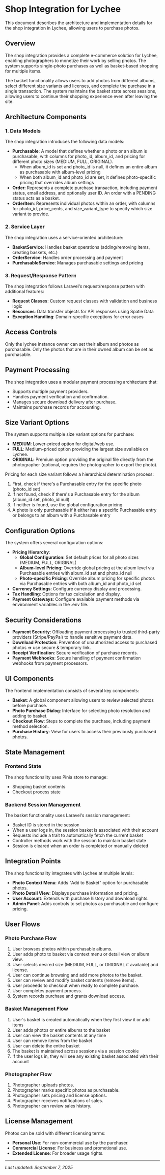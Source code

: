 # Shop Integration for Lychee

This document describes the architecture and implementation details for the shop integration in Lychee, allowing users to purchase photos.

## Overview

The shop integration provides a complete e-commerce solution for Lychee, enabling photographers to monetize their work by selling photos. The system supports single-photo purchases as well as basket-based shopping for multiple items. 

The basket functionality allows users to add photos from different albums, select different size variants and licenses, and complete the purchase in a single transaction. The system maintains the basket state across sessions, allowing users to continue their shopping experience even after leaving the site.

## Architecture Components

### 1. Data Models

The shop integration introduces the following data models:

- **Purchasable**: A model that defines whether a photo or an album is purchasable, with columns for photo_id, album_id, and pricing for different photo sizes (MEDIUM, FULL, ORIGINAL). 
  - When album_id is set and photo_id is null, it defines an entire album as purchasable with album-level pricing
  - When both album_id and photo_id are set, it defines photo-specific pricing that overrides album settings
- **Order**: Represents a complete purchase transaction, including payment status, email address, and optionally user ID. An order with a PENDING status acts as a basket.
- **OrderItem**: Represents individual photos within an order, with columns for photo_id, price_cents, and size_variant_type to specify which size variant to provide.

### 2. Service Layer

The shop integration uses a service-oriented architecture:

- **BasketService**: Handles basket operations (adding/removing items, creating baskets, etc.)
- **OrderService**: Handles order processing and payment
- **PurchasableService**: Manages purchasable settings and pricing

### 3. Request/Response Pattern

The shop integration follows Laravel's request/response pattern with additional features:

- **Request Classes**: Custom request classes with validation and business logic
- **Resources**: Data transfer objects for API responses using Spatie Data
- **Exception Handling**: Domain-specific exceptions for error cases

## Access Controls

Only the lychee instance owner can set their album and photos as purchasable. Only the photos that are in their owned album can be set as purchasable.

## Payment Processing

The shop integration uses a modular payment processing architecture that:

- Supports multiple payment providers.
- Handles payment verification and confirmation.
- Manages secure download delivery after purchase.
- Maintains purchase records for accounting.

## Size Variant Options

The system supports multiple size variant options for purchase:

- **MEDIUM**: Lower-priced option for digital/web use.
- **FULL**: Medium-priced option providing the largest size available on Lychee.
- **ORIGINAL**: Premium option providing the original file directly from the photographer (optional, requires the photographer to export the photo).

Pricing for each size variant follows a hierarchical determination process:
1. First, check if there's a Purchasable entry for the specific photo (photo_id set)
2. If not found, check if there's a Purchasable entry for the album (album_id set, photo_id null)
3. If neither is found, use the global configuration pricing
4. A photo is only purchasable if it either has a specific Purchasable entry or belongs to an album with a Purchasable entry

## Configuration Options

The system offers several configuration options:

- **Pricing Hierarchy**: 
  - **Global Configuration**: Set default prices for all photo sizes (MEDIUM, FULL, ORIGINAL)
  - **Album-level Pricing**: Override global pricing at the album level via Purchasable entries with album_id set and photo_id null
  - **Photo-specific Pricing**: Override album pricing for specific photos via Purchasable entries with both album_id and photo_id set
- **Currency Settings**: Configure currency display and processing.
- **Tax Handling**: Options for tax calculation and display.
- **Payment Gateways**: Configure available payment methods via environment variables in the .env file.

## Security Considerations

- **Payment Security**: Offloading payment processing to trusted third-party providers (Stripe/PayPal) to handle sensitive payment data.
- **Download Protection**: Prevention of unauthorized access to purchased photos => use secure & temporary link.
- **Receipt Verification**: Secure verification of purchase records.
- **Payment Webhooks**: Secure handling of payment confirmation webhooks from payment processors.

## UI Components

The frontend implementation consists of several key components:

- **Basket**: A global component allowing users to review selected photos before purchase.
- **Photo Purchase Dialog**: Interface for selecting photo resolution and adding to basket.
- **Checkout Flow**: Steps to complete the purchase, including payment method selection.
- **Purchase History**: View for users to access their previously purchased photos.

## State Management

### Frontend State
The shop functionality uses Pinia store to manage:

- Shopping basket contents
- Checkout process state

### Backend Session Management
The basket functionality uses Laravel's session management:

- Basket ID is stored in the session
- When a user logs in, the session basket is associated with their account
- Requests include a trait to automatically fetch the current basket
- Controller methods work with the session to maintain basket state
- Session is cleared when an order is completed or manually deleted

## Integration Points

The shop functionality integrates with Lychee at multiple levels:

- **Photo Context Menu**: Adds "Add to Basket" option for purchasable photos.
- **Photo Detail View**: Displays purchase information and pricing.
- **User Account**: Extends with purchase history and download rights.
- **Admin Panel**: Adds controls to set photos as purchasable and configure pricing.

## User Flows

### Photo Purchase Flow

1. User browses photos within purchasable albums.
2. User adds photo to basket via context menu or detail view or album view.
3. User selects desired size (MEDIUM, FULL, or ORIGINAL if available) and license.
4. User can continue browsing and add more photos to the basket.
5. User can review and modify basket contents (remove items).
6. User proceeds to checkout when ready to complete purchase.
7. User completes payment process.
8. System records purchase and grants download access.

### Basket Management Flow

1. User's basket is created automatically when they first view it or add items
2. User adds photos or entire albums to the basket
3. User can view the basket contents at any time
4. User can remove items from the basket
5. User can delete the entire basket
6. The basket is maintained across sessions via a session cookie
7. If the user logs in, they will see any existing basket associated with their account

### Photographer Flow

1. Photographer uploads photos.
2. Photographer marks specific photos as purchasable.
3. Photographer sets pricing and license options.
4. Photographer receives notifications of sales.
5. Photographer can review sales history.

## License Management

Photos can be sold with different licensing terms:

- **Personal Use**: For non-commercial use by the purchaser.
- **Commercial License**: For business and promotional use.
- **Extended License**: For broader usage rights.

---

*Last updated: September 7, 2025*
